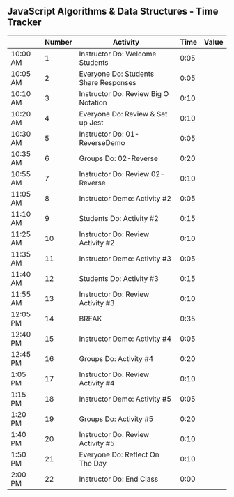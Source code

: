 ## JavaScript Algorithms & Data Structures - Time Tracker

|          | Number | Activity                              | Time | Value |
| -------- | ------ | ------------------------------------- | ---- | ----- |
| 10:00 AM | 1      | Instructor Do: Welcome Students       | 0:05 |       |
| 10:05 AM | 2      | Everyone Do: Students Share Responses | 0:05 |       |
| 10:10 AM | 3      | Instructor Do: Review Big O Notation  | 0:10 |       |
| 10:20 AM | 4      | Everyone Do: Review & Set up Jest     | 0:10 |       |
| 10:30 AM | 5      | Instructor Do: 01-ReverseDemo         | 0:05 |       |
| 10:35 AM | 6      | Groups Do: 02-Reverse                 | 0:20 |       |
| 10:55 AM | 7      | Instructor Do: Review 02-Reverse      | 0:10 |       |
| 11:05 AM | 8      | Instructor Demo: Activity #2          | 0:05 |       |
| 11:10 AM | 9      | Students Do: Activity #2              | 0:15 |       |
| 11:25 AM | 10     | Instructor Do: Review Activity #2     | 0:10 |       |
| 11:35 AM | 11     | Instructor Demo: Activity #3          | 0:05 |       |
| 11:40 AM | 12     | Students Do: Activity #3              | 0:15 |       |
| 11:55 AM | 13     | Instructor Do: Review Activity #3     | 0:10 |       |
| 12:05 PM | 14     | BREAK                                 | 0:35 |       |
| 12:40 PM | 15     | Instructor Demo: Activity #4          | 0:05 |       |
| 12:45 PM | 16     | Groups Do: Activity #4                | 0:20 |       |
| 1:05 PM  | 17     | Instructor Do: Review Activity #4     | 0:10 |       |
| 1:15 PM  | 18     | Instructor Demo: Activity #5          | 0:05 |       |
| 1:20 PM  | 19     | Groups Do: Activity #5                | 0:20 |       |
| 1:40 PM  | 20     | Instructor Do: Review Activity #5     | 0:10 |       |
| 1:50 PM  | 21     | Everyone Do: Reflect On The Day       | 0:10 |       |
| 2:00 PM  | 22     | Instructor Do: End Class              | 0:00 |       |
